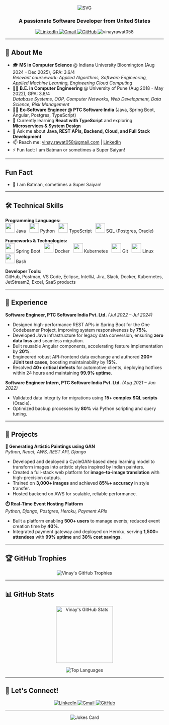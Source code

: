 <!-- Banner (replace with your own if you wish) 
<p align="center">
  <img src="https://i.imgur.com/8Km9tLL.gif" alt="Welcome Banner" width="600"/>
</p> -->

<p align="center">
  <img src="https://readme-typing-svg.herokuapp.com?font=Fira+Code&size=28&pause=1000&color=F70000&center=true&vCenter=true&width=600&lines=Hi+%F0%9F%91%8B%2C+I'm+Vinay+Rawat;MS+CS+@+IU+Bloomington" alt="SVG" />
</p>

<h3 align="center">A passionate Software Developer from United States </h3>


<p align="center">
  <a href="https://linkedin.com/in/vinayrawat" target="_blank">
    <img src="https://img.shields.io/badge/-Vinay%20Rawat-blue?style=flat-square&logo=Linkedin&logoColor=white" alt="LinkedIn"/>
  </a>
  <a href="mailto:vinay.rawat058@gmail.com">
    <img src="https://img.shields.io/badge/-vinay.rawat058@gmail.com-c14438?style=flat-square&logo=Gmail&logoColor=white" alt="Gmail"/>
  </a>
  <a href="https://github.com/vinayrawat058">
    <img src="https://img.shields.io/badge/-vinayrawat058-black?style=flat-square&logo=github&logoColor=white" alt="GitHub"/>
  </a>
  <img src="https://komarev.com/ghpvc/?username=vinayrawat058&label=Profile%20views&color=0e75b6&style=flat" alt="vinayrawat058" />
</p>

---

## 🚀 About Me

- 🎓 **MS in Computer Science** @ Indiana University Bloomington (Aug 2024 - Dec 2025), GPA: 3.6/4  
  *Relevant coursework: Applied Algorithms, Software Engineering, Applied Machine Learning, Engineering Cloud Computing*
- 👨‍🎓 **B.E. in Computer Engineering** @ University of Pune (Aug 2018 - May 2022), GPA: 3.8/4  
  *Database Systems, OOP, Computer Networks, Web Development, Data Science, Risk Management*
- 👨‍💻 **Ex-Software Engineer @ PTC Software India** (Java, Spring Boot, Angular, Postgres, TypeScript)
- 🌱 Currently learning **React with TypeScript** and exploring **Microservices & System Design**
- 💬 Ask me about **Java, REST APIs, Backend, Cloud, and Full Stack Development**
- 📫 Reach me: [vinay.rawat058@gmail.com](mailto:vinay.rawat058@gmail.com) | [LinkedIn](https://linkedin.com/in/vinayrawat)
- ⚡ Fun fact: I am Batman or sometimes a Super Saiyan!

---

##  Fun Fact

- 🦇 I am Batman, sometimes a Super Saiyan!

---

## 🛠️ Technical Skills

**Programming Languages:**  
<img src="https://cdn.jsdelivr.net/gh/devicons/devicon/icons/java/java-original.svg" width="30" /> Java &nbsp;
<img src="https://cdn.jsdelivr.net/gh/devicons/devicon/icons/python/python-original.svg" width="30" /> Python &nbsp;
<img src="https://cdn.jsdelivr.net/gh/devicons/devicon/icons/typescript/typescript-original.svg" width="30" /> TypeScript &nbsp;
<img src="https://cdn.jsdelivr.net/gh/devicons/devicon/icons/postgresql/postgresql-original.svg" width="30" /> SQL (Postgres, Oracle)

**Frameworks & Technologies:**  
<img src="https://cdn.jsdelivr.net/gh/devicons/devicon/icons/spring/spring-original.svg" width="30" /> Spring Boot &nbsp;
<img src="https://cdn.jsdelivr.net/gh/devicons/devicon/icons/docker/docker-original.svg" width="30" /> Docker &nbsp;
<img src="https://cdn.jsdelivr.net/gh/devicons/devicon/icons/kubernetes/kubernetes-plain.svg" width="30" /> Kubernetes &nbsp;
<img src="https://cdn.jsdelivr.net/gh/devicons/devicon/icons/git/git-original.svg" width="30" /> Git &nbsp;
<img src="https://cdn.jsdelivr.net/gh/devicons/devicon/icons/linux/linux-original.svg" width="30" /> Linux &nbsp;
<img src="https://cdn.jsdelivr.net/gh/devicons/devicon/icons/bash/bash-original.svg" width="30" /> Bash

**Developer Tools:**  
GitHub, Postman, VS Code, Eclipse, IntelliJ, Jira, Slack, Docker, Kubernetes, JetStream2, Excel, SaaS products

---

## 💼 Experience

**Software Engineer, PTC Software India Pvt. Ltd.** *(Jul 2022 – Jul 2024)*  
- Designed high-performance REST APIs in Spring Boot for the One Codebeamer Project, improving system responsiveness by **75%**.
- Developed Java infrastructure for legacy data conversion, ensuring **zero data loss** and seamless migration.
- Built reusable Angular components, accelerating feature implementation by **20%**.
- Engineered robust API-frontend data exchange and authored **200+ JUnit test cases**, boosting maintainability by **15%**.
- Resolved **40+ critical defects** for automotive clients, deploying hotfixes within 24 hours and maintaining **99.9% uptime**.

**Software Engineer Intern, PTC Software India Pvt. Ltd.** *(Aug 2021 – Jun 2022)*  
- Validated data integrity for migrations using **15+ complex SQL scripts** (Oracle).
- Optimized backup processes by **80%** via Python scripting and query tuning.

---

## 🌟 Projects

**🎨 Generating Artistic Paintings using GAN**  
*Python, React, AWS, REST API, Django*  
- Developed and deployed a CycleGAN-based deep learning model to transform images into artistic styles inspired by Indian painters.
- Created a full-stack web platform for **image-to-image translation** with high-precision outputs.
- Trained on **3,000+ images** and achieved **85%+ accuracy** in style transfer.
- Hosted backend on AWS for scalable, reliable performance.

**⏱️ Real-Time Event Hosting Platform**  
*Python, Django, Postgres, Heroku, Payment APIs*  
- Built a platform enabling **500+ users** to manage events; reduced event creation time by **40%**.
- Integrated payment gateway and deployed on Heroku, serving **1,500+ attendees** with **99% uptime** and **30% cost savings**.

---

## 🏆 GitHub Trophies

<p align="center">
  <img src="https://github-profile-trophy.vercel.app/?username=vinayrawat058&theme=radical&no-frame=true&no-bg=true&margin-w=4" alt="Vinay's GitHub Trophies"/>
</p>

---

## 📊 GitHub Stats

<p align="center">
  <img src="https://github-readme-stats.vercel.app/api?username=vinayrawat058&show_icons=true&theme=radical" alt="Vinay's GitHub Stats" height="180"/>
</p>
<p align="center">
  <img src="https://github-readme-stats.vercel.app/api/top-langs/?username=vinayrawat058&layout=compact&theme=radical" alt="Top Languages"/>
</p>

---


## 🤝 Let's Connect!

<p align="center">
  <a href="https://linkedin.com/in/vinayrawat" target="_blank">
    <img src="https://img.shields.io/badge/LinkedIn-blue?style=for-the-badge&logo=linkedin" alt="LinkedIn"/>
  </a>
  <a href="mailto:vinay.rawat058@gmail.com">
    <img src="https://img.shields.io/badge/Gmail-red?style=for-the-badge&logo=gmail&logoColor=white" alt="Gmail"/>
  </a>
  <a href="https://github.com/vinayrawat058">
    <img src="https://img.shields.io/badge/GitHub-black?style=for-the-badge&logo=github&logoColor=white" alt="GitHub"/>
  </a>
</p>

---

<p align="center">
  <img src="https://readme-jokes.vercel.app/api?hideBorder" alt="Jokes Card" />
</p>
